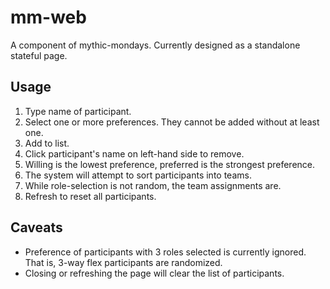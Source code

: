 
# mm-web

A component of mythic-mondays. Currently designed as a standalone stateful page.

## Usage

1. Type name of participant.
2. Select one or more preferences. They cannot be added without at least one.
3. Add to list.
4. Click participant's name on left-hand side to remove.
5. Willing is the lowest preference, preferred is the strongest preference.
6. The system will attempt to sort participants into teams.
7. While role-selection is not random, the team assignments are.
8. Refresh to reset all participants.

## Caveats

* Preference of participants with 3 roles selected is currently ignored. That is, 3-way flex participants are randomized.
* Closing or refreshing the page will clear the list of participants.
